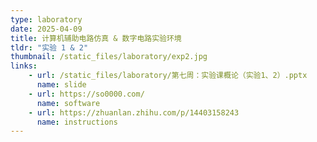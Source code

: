 ```yaml
---
type: laboratory
date: 2025-04-09
title: 计算机辅助电路仿真 & 数字电路实验环境
tldr: "实验 1 & 2"
thumbnail: /static_files/laboratory/exp2.jpg
links: 
    - url: /static_files/laboratory/第七周：实验课概论（实验1、2）.pptx
      name: slide
    - url: https://so0000.com/
      name: software
    - url: https://zhuanlan.zhihu.com/p/14403158243
      name: instructions
---
```


